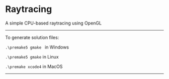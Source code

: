 # Raytracing



A simple CPU-based raytracing using OpenGL



---

To generate solution files:

`.\premake5 gmake ` in Windows

`.\premake5 gmake` in Linux

`.\premake xcode4` in MacOS

---

